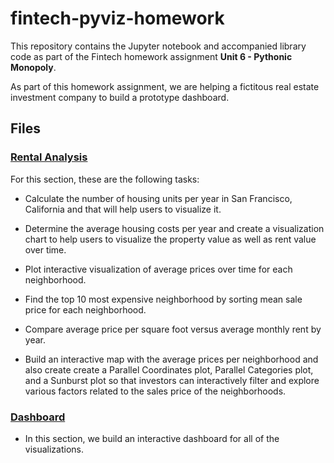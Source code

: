 # fintech-pyviz-homework

This repository contains the Jupyter notebook and accompanied library code as part of the Fintech homework assignment **Unit 6 - Pythonic Monopoly**.

As part of this homework assignment, we are helping a fictitous real estate investment company to build a prototype dashboard. 


## Files

### [Rental Analysis](rental_analysis.ipynb)

For this section, these are the following tasks:

- Calculate the number of housing units per year in San Francisco, California and that will help users to visualize it.

- Determine the average housing costs per year and create a visualization chart to help users to visualize the property value as well as rent value over time.

- Plot interactive visualization of average prices over time for each neighborhood.

- Find the top 10 most expensive neighborhood by sorting mean sale price for each neighborhood.

- Compare average price per square foot versus average monthly rent by year.

- Build an interactive map with the average prices per neighborhood and also create create a Parallel Coordinates plot, Parallel Categories plot, and a Sunburst plot so that investors can interactively filter and explore various factors related to the sales price of the neighborhoods.


### [Dashboard](dashboard.ipynb)

- In this section, we build an interactive dashboard for all of the visualizations.
